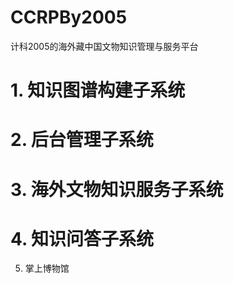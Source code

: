 # CCRPBy2005

计科2005的海外藏中国文物知识管理与服务平台

# 1. 知识图谱构建子系统





# 2. 后台管理子系统			
			



# 3. 海外文物知识服务子系统			




# 4. 知识问答子系统






5. 掌上博物馆



